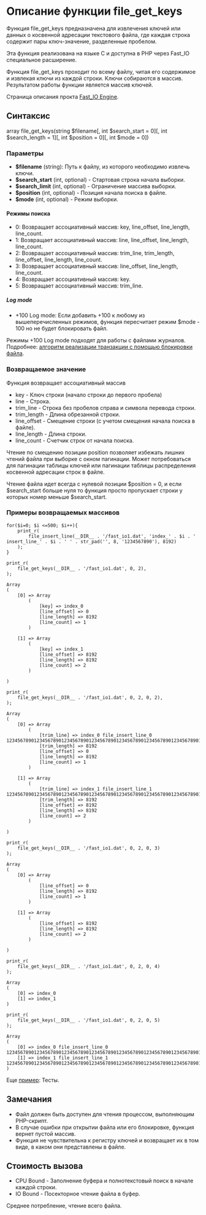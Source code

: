 # Описание функции file_get_keys

Функция file_get_keys предназначена для извлечения ключей или данных о косвенной адресации текстового файла, где каждая строка содержит пары ключ-значение, разделенные пробелом.

Эта функция реализована на языке C и доступна в PHP через Fast_IO специальное расширение.

Функция file_get_keys проходит по всему файлу, читая его содержимое и извлекая ключи из каждой строки. Ключи собираются в массив. Результатом работы функции является массив ключей.


Страница описания прокта [Fast_IO Engine](https://github.com/commeta/fast_io).


## Синтаксис

array file_get_keys(string $filename[, int $search_start = 0][, int $search_length = 1][, int $position = 0][, int $mode = 0])

### Параметры

- **$filename** (string): Путь к файлу, из которого необходимо извлечь ключи.
- **$search_start** (int, optional) - Стартовая строка начала выборки.
- **$search_limit** (int, optional) - Ограничение массива выборки.
- **$position** (int, optional) - Позиция начала поиска в файле.
- **$mode** (int, optional) - Режим выборки.


#### Режимы поиска

- 0: Возвращает ассоциативный массив: key, line_offset, line_length, line_count.
- 1: Возвращает ассоциативный массив: line, line_offset, line_length, line_count.
- 2: Возвращает ассоциативный массив: trim_line, trim_length, line_offset, line_length, line_count.
- 3: Возвращает ассоциативный массив: line_offset, line_length, line_count.
- 4: Возвращает ассоциативный массив: key.
- 5: Возвращает ассоциативный массив: trim_line.


##### Log mode
- +100 Log mode: Если добавить +100 к любому из вышеперечисленных режимов, функция пересчитает режим $mode - 100 но не будет блокировать файл.

Режимы +100 Log mode подходят для работы с файлами журналов. Подробнее: [алгоритм реализации транзакции с помощью блокировки файла](/test/transaction/README.md).

### Возвращаемое значение


Функция возвращает ассоциативный массив
- key - Ключ строки (начало строки до первого пробела)
- line - Строка.
- trim_line - Строка без пробелов справа и символа перевода строки.
- trim_length - Длина обрезанной строки.
- line_offset - Смещение строки (с учетом смещения начала поиска в файле).
- line_length - Длина строки.
- line_count - Счетчик строк от начала поиска.


Чтение по смещению позиции position позволяет избежать лишних чтений файла при выборке с окном пагинации.
Может потребоваться для пагинации таблицы ключей или пагинации таблицы распределения косвенной адресации строк в файле.

Чтение файла идет всегда с нулевой позиции $position = 0, и если $search_start больше нуля то функция просто пропускает строки у которых номер меньше $search_start.


### Примеры возвращаемых массивов

```
for($i=0; $i <=500; $i++){
	print_r(
		file_insert_line(__DIR__ . '/fast_io1.dat', 'index_' . $i . ' insert_line_' . $i . ' ' . str_pad('', 8, '1234567890'), 8192)
	);
}

```


```
print_r(
	file_get_keys(__DIR__ . '/fast_io1.dat', 0, 2),
);

Array
(
    [0] => Array
        (
            [key] => index_0
            [line_offset] => 0
            [line_length] => 8192
            [line_count] => 1
        )

    [1] => Array
        (
            [key] => index_1
            [line_offset] => 8192
            [line_length] => 8192
            [line_count] => 2
        )

)
```


```
print_r(
	file_get_keys(__DIR__ . '/fast_io1.dat', 0, 2, 0, 2),
);

Array
(
    [0] => Array
        (
            [trim_line] => index_0 file_insert_line_0 12345678901234567890123456789012345678901234567890123456789012345678901234567890123456789012
            [trim_length] => 8192
            [line_offset] => 0
            [line_length] => 8192
            [line_count] => 1
        )

    [1] => Array
        (
            [trim_line] => index_1 file_insert_line_1 12345678901234567890123456789012345678901234567890123456789012345678901234567890123456789012
            [trim_length] => 8192
            [line_offset] => 8192
            [line_length] => 8192
            [line_count] => 2
        )

)

```


```
print_r(
	file_get_keys(__DIR__ . '/fast_io1.dat', 0, 2, 0, 3)
);

Array
(
    [0] => Array
        (
            [line_offset] => 0
            [line_length] => 8192
            [line_count] => 1
        )

    [1] => Array
        (
            [line_offset] => 8192
            [line_length] => 8192
            [line_count] => 2
        )

)
```


```
print_r(
	file_get_keys(__DIR__ . '/fast_io1.dat', 0, 2, 0, 4)
);

Array
(
    [0] => index_0
    [1] => index_1
)
```


```
print_r(
	file_get_keys(__DIR__ . '/fast_io1.dat', 0, 2, 0, 5)
);

Array
(
    [0] => index_0 file_insert_line_0 12345678901234567890123456789012345678901234567890123456789012345678901234567890123456789012
    [1] => index_1 file_insert_line_1 12345678901234567890123456789012345678901234567890123456789012345678901234567890123456789012
)

```




Еще [пример](/test/readme.md): Тесты.

## Замечания

- Файл должен быть доступен для чтения процессом, выполняющим PHP-скрипт.
- В случае ошибки при открытии файла или его блокировке, функция вернет пустой массив.
- Функция не чувствительна к регистру ключей и возвращает их в том виде, в каком они представлены в файле.


## Стоимость вызова

- CPU Bound - Заполнение буфера и полнотекстовый поиск в начале каждой строки.
- IO Bound - Посекторное чтение файла в буфер.

Среднее потребление, чтение всего файла.
